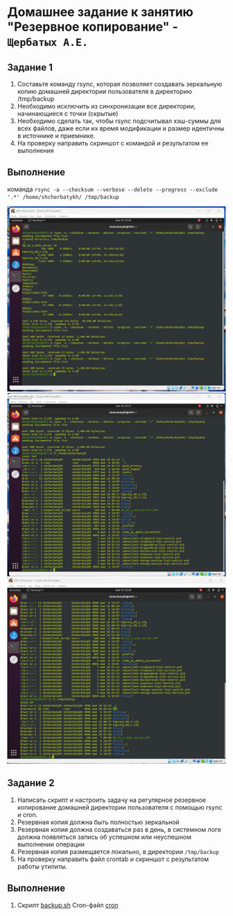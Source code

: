 # Домашнее задание к занятию "Резервное копирование" - `Щербатых А.Е.`

## Задание 1
1. Составьте команду rsync, которая позволяет создавать зеркальную копию домашней директории пользователя в директорию /tmp/backup
2. Необходимо исключить из синхронизации все директории, начинающиеся с точки (скрытые)
3. Необходимо сделать так, чтобы rsync подсчитывал хэш-суммы для всех файлов, даже если их время модификации и размер идентичны в источнике и приемнике.
4. На проверку направить скриншот с командой и результатом ее выполнения

## Выполнение
команда `rsync -a --checksum --verbose --delete --progress --exclude '.*' /home/shcherbatykh/ /tmp/backup`

 ![alt text](https://github.com/Anton-Shcherbatykh/FOPS-32_8/blob/main/screenshots%20%26%20files/%D0%97%D0%B0%D0%B4%D0%B0%D0%BD%D0%B8%D0%B5%201_1.jpg)
 ![alt text](https://github.com/Anton-Shcherbatykh/FOPS-32_8/blob/main/screenshots%20%26%20files/%D0%97%D0%B0%D0%B4%D0%B0%D0%BD%D0%B8%D0%B5%201_2.jpg)
 ![alt text](https://github.com/Anton-Shcherbatykh/FOPS-32_8/blob/main/screenshots%20%26%20files/%D0%97%D0%B0%D0%B4%D0%B0%D0%BD%D0%B8%D0%B5%201_3.jpg)

## Задание 2
1. Написать скрипт и настроить задачу на регулярное резервное копирование домашней директории пользователя с помощью rsync и cron.
2. Резервная копия должна быть полностью зеркальной
3. Резервная копия должна создаваться раз в день, в системном логе должна появляться запись об успешном или неуспешном выполнении операции
4. Резервная копия размещается локально, в директории `/tmp/backup`
5. На проверку направить файл crontab и скриншот с результатом работы утилиты.

## Выполнение
1. Скрипт [backup.sh](files/backup.sh)
Cron-файл [cron](files/shcherbatykh)
